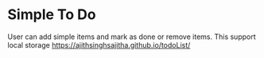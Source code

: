 # Simple To Do
User can add simple items and mark as done or remove items.
This support local storage
https://ajithsinghsajitha.github.io/todoList/

